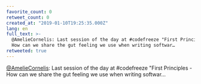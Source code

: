 ```yaml
---
favorite_count: 0
retweet_count: 0
created_at: "2019-01-10T19:25:35.000Z"
lang: en
full_text: >-
  @AmelieCornelis: Last session of the day at #codefreeze "First Principles -
  How can we share the gut feeling we use when writing softwar…
retweeted: true
---
```


[@AmelieCornelis](https://twitter.com/AmelieCornelis): Last session of the day
at #codefreeze "First Principles - How can we share the gut feeling we use when
writing softwar…
